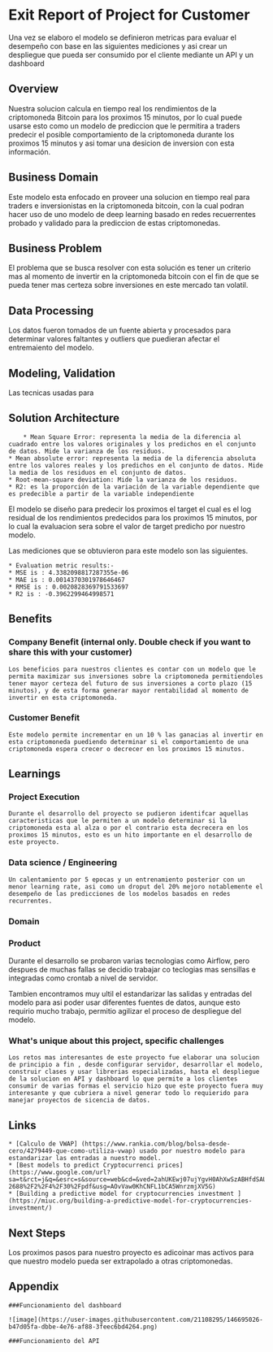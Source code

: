 # Exit Report of Project <X> for Customer <Y>


	
Una vez se elaboro el modelo se definieron metricas para evaluar el desempeño con base en las siguientes mediciones y asi crear un despliegue que pueda ser consumido por el cliente mediante un API y un dashboard

	
##	Overview

Nuestra solucion calcula en tiempo real los rendimientos de la criptomoneda Bitcoin para los proximos 15 minutos, por lo cual puede usarse esto como un modelo de prediccion que le permitira a traders predecir el posible comportamiento de la criptomoneda durante los proximos 15 minutos y asi tomar una desicion de inversion con esta información.


##	Business Domain

Este modelo esta enfocado en proveer una solucion en tiempo real para traders e inversionistas en la criptomoneda bitcoin, con la cual podran hacer uso de uno modelo de deep learning basado en redes recuerrentes probado y validado para la prediccion de estas criptomonedas.

##	Business Problem

El problema que se busca resolver con esta solución es tener un criterio mas al momento de invertir en la criptomoneda bitcoin con el fin de que se pueda tener mas certeza sobre inversiones en este mercado tan volatil.

##	Data Processing
Los datos fueron tomados de un fuente abierta y procesados para determinar valores faltantes y outliers que puedieran afectar el entremaiento del modelo.

##	Modeling, Validation
Las tecnicas usadas para 
##	Solution Architecture

		* Mean Square Error: representa la media de la diferencia al cuadrado entre los valores originales y los predichos en el conjunto de datos. Mide la varianza de los residuos. 
	* Mean absolute error: representa la media de la diferencia absoluta entre los valores reales y los predichos en el conjunto de datos. Mide la media de los residuos en el conjunto de datos.
	* Root-mean-square deviation: Mide la varianza de los residuos.
	* R2: es la proporción de la variación de la variable dependiente que es predecible a partir de la variable independiente
	

El modelo se diseño para predecir los proximos el target el cual es el log residual de los rendimientos predecidos para los proximos 15 minutos, por lo cual la evaluacion sera sobre el valor de target predicho por nuestro modelo.
	
Las mediciones que se obtuvieron para este modelo son las siguientes.
	
	* Evaluation metric results:-
	* MSE is : 4.3382098817287355e-06
	* MAE is : 0.0014370301978646467 
	* RMSE is : 0.0020828369791533697
	* R2 is : -0.3962299464998571 
	

##	Benefits
	
###	Company Benefit (internal only. Double check if you want to share this with your customer)

	Los beneficios para nuestros clientes es contar con un modelo que le permita maximizar sus inversiones sobre la criptomoneda permitiendoles tener mayor certeza del futuro de sus inversiones a corto plazo (15 minutos), y de esta forma generar mayor rentabilidad al momento de invertir en esta criptomoneda.
	

###	Customer Benefit

	Este modelo permite incrementar en un 10 % las ganacias al invertir en esta criptomoneda puediendo determinar si el comportamiento de una criptomoneda espera crecer o decrecer en los proximos 15 minutos.

##	Learnings

### 	Project Execution
	
	Durante el desarrollo del proyecto se pudieron identifcar aquellas caracteristicas que le permiten a un modelo determinar si la criptomoneda esta al alza o por el contrario esta decrecera en los proximos 15 minutos, esto es un hito importante en el desarrollo de este proyecto.

### Data science / Engineering
	
	Un calentamiento por 5 epocas y un entrenamiento posterior con un menor learning rate, asi como un droput del 20% mejoro notablemente el desempeño de las predicciones de los modelos basados en redes recurrentes.
	
### Domain


### Product

Durante el desarrollo se probaron varias tecnologias como Airflow, pero despues de muchas fallas se decidio trabajar co teclogias mas sensillas e integradas como crontab a nivel de servidor.
	
Tambien encontramos muy ultil el estandarizar las salidas y entradas del modelo para asi poder usar diferentes fuentes de datos, aunque esto requirio mucho trabajo, permitio agilizar el proceso de despliegue del modelo.

###	What's unique about this project, specific challenges

	Los retos mas interesantes de este proyecto fue elaborar una solucion de principio a fin , desde configurar servidor, desarrollar el modelo, construir clases y usar librerias especializadas, hasta el despliegue de la solucion en API y dashboard lo que permite a los clientes consumir de varias formas el servicio hizo que este proyecto fuera muy interesante y que cubriera a nivel generar todo lo requierido para manejar proyectos de sicencia de datos.

##	Links
	* [Calculo de VWAP] (https://www.rankia.com/blog/bolsa-desde-cero/4279449-que-como-utiliza-vwap) usado por nuestro modelo para estandarizar las entradas a nuestro model.
	* [Best models to predict Cryptocurrenci prices](https://www.google.com/url?sa=t&rct=j&q=&esrc=s&source=web&cd=&ved=2ahUKEwj07ujYgvH0AhXwSzABHfdSAUgQFnoECAYQAQ&url=https%3A%2F%2Fwww.mdpi.com%2F2673-2688%2F2%2F4%2F30%2Fpdf&usg=AOvVaw0KhCNFL1bCA5WnrzmjXV5G)
	* [Building a predictive model for cryptocurrencies investment ](https://miuc.org/building-a-predictive-model-for-cryptocurrencies-investment/)
	

##	Next Steps
 
Los proximos pasos para nuestro proyecto es adicoinar mas activos para que nuestro modelo pueda ser extrapolado a otras criptomonedas.
	
## Appendix

	###Funcionamiento del dashboard
	
	![image](https://user-images.githubusercontent.com/21108295/146695026-b47d05fa-dbbe-4e76-af88-3feec6bd4264.png)

	###Funcionamiento del API
	
	
	
